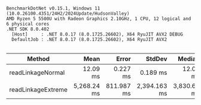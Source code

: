 ```

BenchmarkDotNet v0.15.1, Windows 11 (10.0.26100.4351/24H2/2024Update/HudsonValley)
AMD Ryzen 5 5500U with Radeon Graphics 2.10GHz, 1 CPU, 12 logical and 6 physical cores
.NET SDK 8.0.402
  [Host]     : .NET 8.0.17 (8.0.1725.26602), X64 RyuJIT AVX2 DEBUG
  DefaultJob : .NET 8.0.17 (8.0.1725.26602), X64 RyuJIT AVX2


```
| Method             | Mean        | Error      | StdDev       | Median      |
|------------------- |------------:|-----------:|-------------:|------------:|
| readLinkageNormal  |    12.09 ms |   0.227 ms |     0.189 ms |    12.05 ms |
| readLinkageExtreme | 5,268.24 ms | 811.987 ms | 2,394.163 ms | 3,830.67 ms |
